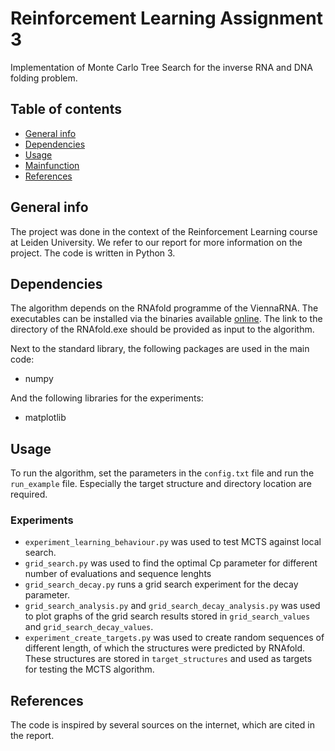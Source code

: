 # Reinforcement Learning Assignment 3
Implementation of Monte Carlo Tree Search for the inverse RNA and DNA folding problem. 


## Table of contents
* [General info](#general-info)
* [Dependencies](#dependencies)
* [Usage](#usage)
* [Mainfunction](#mainfunction)
* [References](#references)

## General info
The project was done in the context of the Reinforcement Learning course at Leiden University. We refer to our report for more information on the project. The code is written in Python 3.

## Dependencies

The algorithm depends on the RNAfold programme of the ViennaRNA. The executables can be installed via the binaries available [online](https://www.tbi.univie.ac.at/RNA/#binary_packages). 
The link to the directory of the RNAfold.exe should be provided as input to the algorithm.

Next to the standard library, the following packages are used in the main code:

- numpy

And the following libraries for the experiments: 
- matplotlib



## Usage
To run the algorithm, set the parameters in the `config.txt` file and run the `run_example` file. Especially the target structure and directory location are required. 

### Experiments
- `experiment_learning_behaviour.py` was used to test MCTS against local search. 
- `grid_search.py` was used to find the optimal Cp parameter for different number of evaluations and sequence lenghts
- `grid_search_decay.py` runs a grid search experiment for the decay parameter.
- `grid_search_analysis.py` and `grid_search_decay_analysis.py` was used to plot graphs of the grid search results stored in `grid_search_values` and `grid_search_decay_values`.
- `experiment_create_targets.py` was used to create random sequences of different length, 
  of which the structures were predicted by RNAfold. 
  These structures are stored in `target_structures` and used as targets for testing the MCTS algorithm. 


## References
The code is inspired by several sources on the internet, which are cited in the report. 